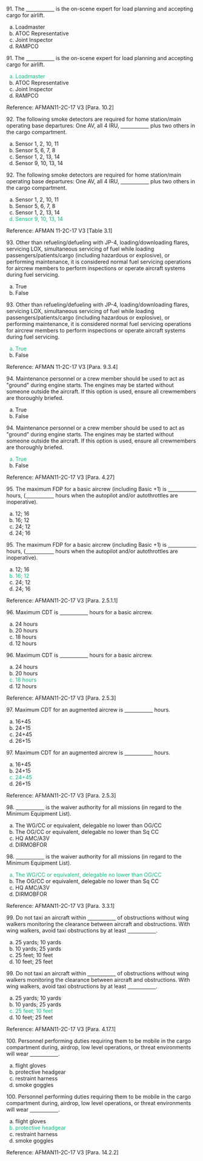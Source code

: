 <section data-auto-animate>
<p>91. The <span style="text-decoration: underline; white-space: pre;">                   </span> is the on-scene expert for load planning and accepting cargo for airlift.</p>
<ol>
<li type="a">Loadmaster</li>
<li type="a">ATOC Representative</li>
<li type="a">Joint Inspector</li>
<li type="a">RAMPCO</li>
</ol>
</section>

<section>
<section data-auto-animate>
<p>91. The <span style="text-decoration: underline; white-space: pre;">                   </span> is the on-scene expert for load planning and accepting cargo for airlift.</p>
<ol>
<li type="a" style="color: #10B981;">Loadmaster</li>
<li type="a">ATOC Representative</li>
<li type="a">Joint Inspector</li>
<li type="a">RAMPCO</li>
</ol>
</section>
<section>Reference: AFMAN11-2C-17 V3 [Para. 10.2]</section>
</section>

<section data-auto-animate>
<p>92. The following smoke detectors are required for home station/main operating base departures: One AV, all 4 IRU, <span style="text-decoration: underline; white-space: pre;">                   </span> plus two others in the cargo compartment.</p>
<ol>
<li type="a">Sensor 1, 2, 10, 11</li>
<li type="a">Sensor 5, 6, 7, 8</li>
<li type="a">Sensor 1, 2, 13, 14</li>
<li type="a">Sensor 9, 10, 13, 14</li>
</ol>
</section>

<section>
<section data-auto-animate>
<p>92. The following smoke detectors are required for home station/main operating base departures: One AV, all 4 IRU, <span style="text-decoration: underline; white-space: pre;">                   </span> plus two others in the cargo compartment.</p>
<ol>
<li type="a">Sensor 1, 2, 10, 11</li>
<li type="a">Sensor 5, 6, 7, 8</li>
<li type="a">Sensor 1, 2, 13, 14</li>
<li type="a" style="color: #10B981;">Sensor 9, 10, 13, 14</li>
</ol>
</section>
<section>Reference: AFMAN 11-2C-17 V3 [Table 3.1]</section>
</section>

<section data-auto-animate>
<p>93. Other than refueling/defueling with JP-4, loading/downloading flares, servicing LOX, simultaneous servicing of fuel while loading passengers/patients/cargo (including hazardous or explosive), or performing maintenance, it is considered normal fuel servicing operations for aircrew members to perform inspections or operate aircraft systems during fuel servicing.</p>
<ol>
<li type="a">True</li>
<li type="a">False</li>
</ol>
</section>

<section>
<section data-auto-animate>
<p>93. Other than refueling/defueling with JP-4, loading/downloading flares, servicing LOX, simultaneous servicing of fuel while loading passengers/patients/cargo (including hazardous or explosive), or performing maintenance, it is considered normal fuel servicing operations for aircrew members to perform inspections or operate aircraft systems during fuel servicing.</p>
<ol>
<li type="a" style="color: #10B981;">True</li>
<li type="a">False</li>
</ol>
</section>
<section>Reference: AFMAN 11-2C-17 V3 [Para. 9.3.4]</section>
</section>

<section data-auto-animate>
<p>94. Maintenance personnel or a crew member should be used to act as "ground" during engine starts. The engines may be started without someone outside the aircraft. If this option is used, ensure all crewmembers are thoroughly briefed.</p>
<ol>
<li type="a">True</li>
<li type="a">False</li>
</ol>
</section>

<section>
<section data-auto-animate>
<p>94. Maintenance personnel or a crew member should be used to act as "ground" during engine starts. The engines may be started without someone outside the aircraft. If this option is used, ensure all crewmembers are thoroughly briefed.</p>
<ol>
<li type="a" style="color: #10B981;">True</li>
<li type="a">False</li>
</ol>
</section>
<section>Reference: AFMAN11-2C-17 V3 [Para. 4.27]</section>
</section>

<section data-auto-animate>
<p>95. The maximum FDP for a basic aircrew (including Basic +1) is <span style="text-decoration: underline; white-space: pre;">                   </span> hours, (<span style="text-decoration: underline; white-space: pre;">                   </span> hours when the autopilot and/or autothrottles are inoperative).</p>
<ol>
<li type="a">12; 16</li>
<li type="a">16; 12</li>
<li type="a">24; 12</li>
<li type="a">24; 16</li>
</ol>
</section>

<section>
<section data-auto-animate>
<p>95. The maximum FDP for a basic aircrew (including Basic +1) is <span style="text-decoration: underline; white-space: pre;">                   </span> hours, (<span style="text-decoration: underline; white-space: pre;">                   </span> hours when the autopilot and/or autothrottles are inoperative).</p>
<ol>
<li type="a">12; 16</li>
<li type="a" style="color: #10B981;">16; 12</li>
<li type="a">24; 12</li>
<li type="a">24; 16</li>
</ol>
</section>
<section>Reference: AFMAN11-2C-17 V3 [Para. 2.5.1.1]</section>
</section>

<section data-auto-animate>
<p>96. Maximum CDT is <span style="text-decoration: underline; white-space: pre;">                   </span> hours for a basic aircrew.</p>
<ol>
<li type="a">24 hours</li>
<li type="a">20 hours</li>
<li type="a">18 hours</li>
<li type="a">12 hours</li>
</ol>
</section>

<section>
<section data-auto-animate>
<p>96. Maximum CDT is <span style="text-decoration: underline; white-space: pre;">                   </span> hours for a basic aircrew.</p>
<ol>
<li type="a">24 hours</li>
<li type="a">20 hours</li>
<li type="a" style="color: #10B981;">18 hours</li>
<li type="a">12 hours</li>
</ol>
</section>
<section>Reference: AFMAN11-2C-17 V3 [Para. 2.5.3]</section>
</section>

<section data-auto-animate>
<p>97. Maximum CDT for an augmented aircrew is <span style="text-decoration: underline; white-space: pre;">                   </span> hours.</p>
<ol>
<li type="a">16+45</li>
<li type="a">24+15</li>
<li type="a">24+45</li>
<li type="a">26+15</li>
</ol>
</section>

<section>
<section data-auto-animate>
<p>97. Maximum CDT for an augmented aircrew is <span style="text-decoration: underline; white-space: pre;">                   </span> hours.</p>
<ol>
<li type="a">16+45</li>
<li type="a">24+15</li>
<li type="a" style="color: #10B981;">24+45</li>
<li type="a">26+15</li>
</ol>
</section>
<section>Reference: AFMAN11-2C-17 V3 [Para. 2.5.3]</section>
</section>

<section data-auto-animate>
<p>98. <span style="text-decoration: underline; white-space: pre;">                   </span> is the waiver authority for all missions (in regard to the Minimum Equipment List).</p>
<ol>
<li type="a">The WG/CC or equivalent, delegable no lower than OG/CC</li>
<li type="a">The OG/CC or equivalent, delegable no lower than Sq CC</li>
<li type="a">HQ AMC/A3V</li>
<li type="a">DIRMOBFOR</li>
</ol>
</section>

<section>
<section data-auto-animate>
<p>98. <span style="text-decoration: underline; white-space: pre;">                   </span> is the waiver authority for all missions (in regard to the Minimum Equipment List).</p>
<ol>
<li type="a" style="color: #10B981;">The WG/CC or equivalent, delegable no lower than OG/CC</li>
<li type="a">The OG/CC or equivalent, delegable no lower than Sq CC</li>
<li type="a">HQ AMC/A3V</li>
<li type="a">DIRMOBFOR</li>
</ol>
</section>
<section>Reference: AFMAN11-2C-17 V3 [Para. 3.3.1]</section>
</section>

<section data-auto-animate>
<p>99. Do not taxi an aircraft within <span style="text-decoration: underline; white-space: pre;">                   </span> of obstructions without wing walkers monitoring the clearance between aircraft and obstructions. With wing walkers, avoid taxi obstructions by at least <span style="text-decoration: underline; white-space: pre;">                   </span>.</p>
<ol>
<li type="a">25 yards; 10 yards</li>
<li type="a">10 yards; 25 yards</li>
<li type="a">25 feet; 10 feet</li>
<li type="a">10 feet; 25 feet</li>
</ol>
</section>

<section>
<section data-auto-animate>
<p>99. Do not taxi an aircraft within <span style="text-decoration: underline; white-space: pre;">                   </span> of obstructions without wing walkers monitoring the clearance between aircraft and obstructions. With wing walkers, avoid taxi obstructions by at least <span style="text-decoration: underline; white-space: pre;">                   </span>.</p>
<ol>
<li type="a">25 yards; 10 yards</li>
<li type="a">10 yards; 25 yards</li>
<li type="a" style="color: #10B981;">25 feet; 10 feet</li>
<li type="a">10 feet; 25 feet</li>
</ol>
</section>
<section>Reference: AFMAN11-2C-17 V3 [Para. 4.17.1]</section>
</section>

<section data-auto-animate>
<p>100. Personnel performing duties requiring them to be mobile in the cargo compartment during, airdrop, low level operations, or threat environments will wear <span style="text-decoration: underline; white-space: pre;">                   </span>.</p>
<ol>
<li type="a">flight gloves</li>
<li type="a">protective headgear</li>
<li type="a">restraint harness</li>
<li type="a">smoke goggles</li>
</ol>
</section>

<section>
<section data-auto-animate>
<p>100. Personnel performing duties requiring them to be mobile in the cargo compartment during, airdrop, low level operations, or threat environments will wear <span style="text-decoration: underline; white-space: pre;">                   </span>.</p>
<ol>
<li type="a">flight gloves</li>
<li type="a" style="color: #10B981;">protective headgear</li>
<li type="a">restraint harness</li>
<li type="a">smoke goggles</li>
</ol>
</section>
<section>Reference: AFMAN11-2C-17 V3 [Para. 14.2.2]</section>
</section>